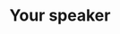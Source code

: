 ---
title: "Your speaker"
teaser: "Contributing ideas and expertise together. We stand up for you!"
icon: "speaker"
---